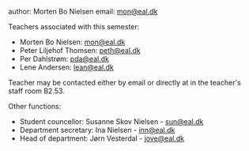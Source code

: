 author: Morten Bo Nielsen
email: mon@eal.dk

Teachers associated with this semester:

* Morten Bo Nielsen: <a href="mailto:mon@eal.dk">mon@eal.dk</a>
* Peter Liljehof Thomsen: <a href="mailto:peth@eal.dk">peth@eal.dk</a>
* Per Dahlstrøm: <a href="mailto:pda@eal.dk">pda@eal.dk</a>
* Lene Andersen: <a href="mailto:lean@eal.dk">lean@eal.dk</a>

Teacher may be contacted either by email or directly at in the teacher's staff room B2.53.

Other functions:

* Student councellor: Susanne Skov Nielsen - <a href="mailto:sun@eal.dk">sun@eal.dk</a>
* Department secretary: Ina Nielsen - <a href="mailto:inn@eal.dk">inn@eal.dk</a>
* Head of department: Jørn Vesterdal - <a href="mailto:jove@eal.dk">jove@eal.dk</a>
